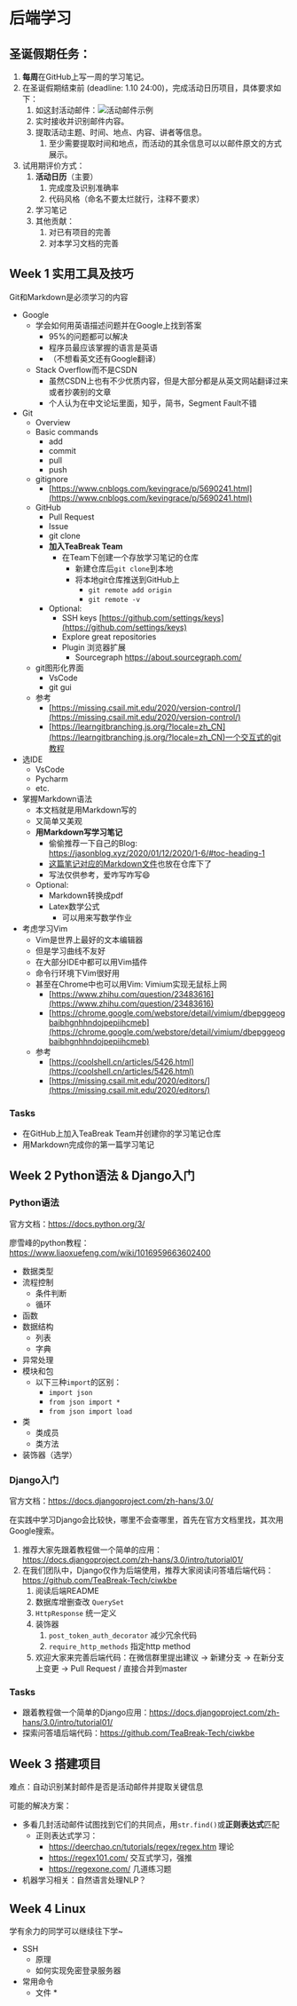 # 后端学习


## 圣诞假期任务：

1. **每周**在GitHub上写一周的学习笔记。
2. 在圣诞假期结束前 (deadline: 1.10 24:00)，完成活动日历项目，具体要求如下：
   1. 如这封活动邮件：![活动邮件示例](https://raw.githubusercontent.com/doutv/Picbed/master/img/README-2020-12-18-22-03-53)
   2. 实时接收并识别邮件内容。
   3. 提取活动主题、时间、地点、内容、讲者等信息。
      1. 至少需要提取时间和地点，而活动的其余信息可以以邮件原文的方式展示。
3. 试用期评价方式：
   1. __活动日历__（主要）
      1. 完成度及识别准确率
      2. 代码风格（命名不要太烂就行，注释不要求）
   2. 学习笔记
   3. 其他贡献：
      1. 对已有项目的完善
      2. 对本学习文档的完善

## Week 1 实用工具及技巧

Git和Markdown是必须学习的内容

* Google
    * 学会如何用英语描述问题并在Google上找到答案
        * 95%的问题都可以解决
        * 程序员最应该掌握的语言是英语
        * （不想看英文还有Google翻译）
    * Stack Overflow而不是CSDN
        * 虽然CSDN上也有不少优质内容，但是大部分都是从英文网站翻译过来或者抄袭别的文章
        * 个人认为在中文论坛里面，知乎，简书，Segment Fault不错
* Git
    * Overview
    * Basic commands
        * add
        * commit
        * pull
        * push
    * gitignore
        * [https://www.cnblogs.com/kevingrace/p/5690241.html](https://www.cnblogs.com/kevingrace/p/5690241.html)
    * GitHub
        * Pull Request
        * Issue
        * git clone
        * __加入TeaBreak Team__
            * 在Team下创建一个存放学习笔记的仓库
                * 新建仓库后`git clone`到本地
                * 将本地git仓库推送到GitHub上
                    * `git remote add origin`
                    * `git remote -v`
        * Optional:
            * SSH keys [https://github.com/settings/keys](https://github.com/settings/keys)
            * Explore great repositories
            * Plugin 浏览器扩展
              * Sourcegraph https://about.sourcegraph.com/
    * git图形化界面
        * VsCode
        * git gui
    * 参考
        * [https://missing.csail.mit.edu/2020/version-control/](https://missing.csail.mit.edu/2020/version-control/)
        * [https://learngitbranching.js.org/?locale=zh_CN](https://learngitbranching.js.org/?locale=zh_CN)一个交互式的git教程
* 选IDE
    * VsCode
    * Pycharm
    * etc.
* 掌握Markdown语法
    * 本文档就是用Markdown写的
    * 又简单又美观
    * __用Markdown写学习笔记__
        * 偷偷推荐一下自己的Blog: https://jasonblog.xyz/2020/01/12/2020/1-6/#toc-heading-1
        * [这篇笔记对应的Markdown文件](1-6.md)也放在仓库下了
        * 写法仅供参考，爱咋写咋写😄
    * Optional:
        * Markdown转换成pdf
        * Latex数学公式
            * 可以用来写数学作业
* 考虑学习Vim
    * Vim是世界上最好的文本编辑器
    * 但是学习曲线不友好
    * 在大部分IDE中都可以用Vim插件
    * 命令行环境下Vim很好用
    * 甚至在Chrome中也可以用Vim: Vimium实现无鼠标上网
        * [https://www.zhihu.com/question/23483616](https://www.zhihu.com/question/23483616)
        * [https://chrome.google.com/webstore/detail/vimium/dbepggeogbaibhgnhhndojpepiihcmeb](https://chrome.google.com/webstore/detail/vimium/dbepggeogbaibhgnhhndojpepiihcmeb)
    * 参考
        * [https://coolshell.cn/articles/5426.html](https://coolshell.cn/articles/5426.html)
        * [https://missing.csail.mit.edu/2020/editors/](https://missing.csail.mit.edu/2020/editors/)
### Tasks

- 在GitHub上加入TeaBreak Team并创建你的学习笔记仓库
- 用Markdown完成你的第一篇学习笔记

## Week 2 Python语法 & Django入门

### Python语法

官方文档：https://docs.python.org/3/

廖雪峰的python教程：https://www.liaoxuefeng.com/wiki/1016959663602400

- 数据类型
- 流程控制
  - 条件判断
  - 循环
- 函数
- 数据结构
  - 列表
  - 字典
- 异常处理
- 模块和包
  - 以下三种`import`的区别：
    - `import json`
    - `from json import *`
    - `from json import load`
- 类
  - 类成员
  - 类方法
- 装饰器（选学）

### Django入门

官方文档：https://docs.djangoproject.com/zh-hans/3.0/

在实践中学习Django会比较快，哪里不会查哪里，首先在官方文档里找，其次用Google搜索。

1. 推荐大家先跟着教程做一个简单的应用：https://docs.djangoproject.com/zh-hans/3.0/intro/tutorial01/
2. 在我们团队中，Django仅作为后端使用，推荐大家阅读问答墙后端代码：https://github.com/TeaBreak-Tech/ciwkbe
   1. 阅读后端README
   2. 数据库增删查改 `QuerySet`
   3. `HttpResponse` 统一定义
   4. 装饰器
      1. `post_token_auth_decorator` 减少冗余代码
      2. `require_http_methods` 指定http method
   5. 欢迎大家来完善后端代码：在微信群里提出建议 -> 新建分支 -> 在新分支上变更 -> Pull Request / 直接合并到master

### Tasks

- 跟着教程做一个简单的Django应用：https://docs.djangoproject.com/zh-hans/3.0/intro/tutorial01/
- 探索问答墙后端代码：https://github.com/TeaBreak-Tech/ciwkbe

## Week 3 搭建项目

难点：自动识别某封邮件是否是活动邮件并提取关键信息

可能的解决方案：

- 多看几封活动邮件试图找到它们的共同点，用`str.find()`或**正则表达式**匹配
  - 正则表达式学习：
    - https://deerchao.cn/tutorials/regex/regex.htm 理论
    - https://regex101.com/  交互式学习，强推
    - https://regexone.com/  几道练习题
- 机器学习相关：自然语言处理NLP？

## Week 4 Linux

学有余力的同学可以继续往下学~

* SSH
    * 原理
    * 如何实现免密登录服务器
* 常用命令
    * 文件
        * 
